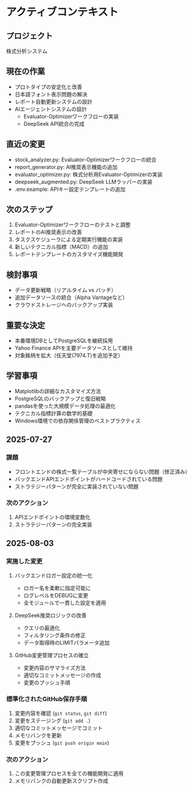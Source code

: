 # アクティブコンテキスト

## プロジェクト
株式分析システム

## 現在の作業
- プロトタイプの安定化と改善
- 日本語フォント表示問題の解決
- レポート自動更新システムの設計
- AIエージェントシステムの設計
  - Evaluator-Optimizerワークフローの実装
  - DeepSeek API統合の完成

## 直近の変更
- stock_analyzer.py: Evaluator-Optimizerワークフローの統合
- report_generator.py: AI推奨表示機能の追加
- evaluator_optimizer.py: 株式分析用Evaluator-Optimizerの実装
- deepseek_augmented.py: DeepSeek LLMラッパーの実装
- .env.example: APIキー設定テンプレートの追加

## 次のステップ
1. Evaluator-Optimizerワークフローのテストと調整
2. レポートのAI推奨表示の改善
3. タスクスケジューラによる定期実行機能の実装
4. 新しいテクニカル指標（MACD）の追加
5. レポートテンプレートのカスタマイズ機能開発

## 検討事項
- データ更新戦略（リアルタイム vs バッチ）
- 追加データソースの統合（Alpha Vantageなど）
- クラウドストレージへのバックアップ実装

## 重要な決定
- 本番環境DBとしてPostgreSQLを継続採用
- Yahoo Finance APIを主要データソースとして維持
- 対象銘柄を拡大（任天堂(7974.T)を追加予定）

## 学習事項
- Matplotlibの詳細なカスタマイズ方法
- PostgreSQLのバックアップと復旧戦略
- pandasを使った大規模データ処理の最適化
- テクニカル指標計算の数学的基礎
- Windows環境での依存関係管理のベストプラクティス

## 2025-07-27
### 課題
- フロントエンドの株式一覧テーブルが中央寄せにならない問題（修正済み）
- バックエンドAPIエンドポイントがハードコードされている問題
- ストラテジーパターンが完全に実装されていない問題

### 次のアクション
1. APIエンドポイントの環境変数化
2. ストラテジーパターンの完全実装

## 2025-08-03
### 実施した変更
1. バックエンドロガー設定の統一化
   - ロガー名を柔軟に指定可能に
   - ログレベルをDEBUGに変更
   - 全モジュールで一貫した設定を適用

2. DeepSeek推奨ロジックの改善
   - クエリの最適化
   - フィルタリング条件の修正
   - データ取得時のLIMITパラメータ追加

3. GitHub変更管理プロセスの確立
   - 変更内容のサマライズ方法
   - 適切なコミットメッセージの作成
   - 変更のプッシュ手順

### 標準化されたGitHub保存手順
1. 変更内容を確認 (`git status`, `git diff`)
2. 変更をステージング (`git add .`)
3. 適切なコミットメッセージでコミット
4. メモリバンクを更新
5. 変更をプッシュ (`git push origin main`)

### 次のアクション
1. この変更管理プロセスを全ての機能開発に適用
2. メモリバンクの自動更新スクリプト作成
